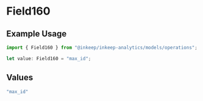 # Field160

## Example Usage

```typescript
import { Field160 } from "@inkeep/inkeep-analytics/models/operations";

let value: Field160 = "max_id";
```

## Values

```typescript
"max_id"
```